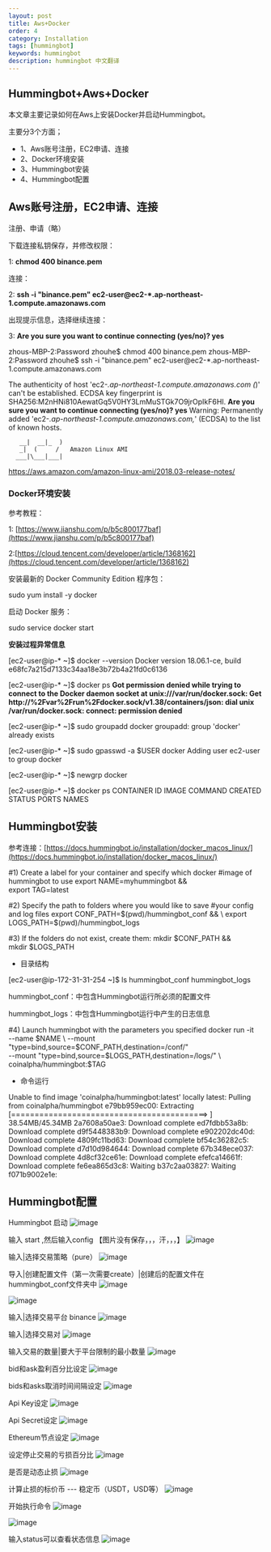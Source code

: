 ```yaml
---
layout: post
title: Aws+Docker
order: 4
category: Installation
tags: [hummingbot]
keywords: hummingbot
description: hummingbot 中文翻译
---
```


## Hummingbot+Aws+Docker

本文章主要记录如何在Aws上安装Docker并启动Hummingbot。

主要分3个方面；

 - 1、Aws账号注册，EC2申请、连接
 - 2、Docker环境安装
 - 3、Hummingbot安装
 - 4、Hummingbot配置

## Aws账号注册，EC2申请、连接

注册、申请（略）

下载连接私钥保存，并修改权限：

1: **chmod 400 binance.pem**

连接：

2: **ssh -i "binance.pem" ec2-user@ec2-*.ap-northeast-1.compute.amazonaws.com**

出现提示信息，选择继续连接：

3: **Are you sure you want to continue connecting (yes/no)? yes**

zhous-MBP-2:Password zhouhe$ chmod 400 binance.pem
zhous-MBP-2:Password zhouhe$ ssh -i "binance.pem" ec2-user@ec2-*.ap-northeast-1.compute.amazonaws.com

The authenticity of host 'ec2-*.ap-northeast-1.compute.amazonaws.com (*)' can't be established.
ECDSA key fingerprint is SHA256:M2nHNi810AewatGq5V0HY3LmMuSTGk7O9jrOpIkF6HI.
**Are you sure you want to continue connecting (yes/no)? yes**
Warning: Permanently added 'ec2-*.ap-northeast-1.compute.amazonaws.com,*' (ECDSA) to the list of known hosts.

       __|  __|_  )
       _|  (     /   Amazon Linux AMI
      ___|\___|___|

https://aws.amazon.com/amazon-linux-ami/2018.03-release-notes/


### Docker环境安装

参考教程：

1: [https://www.jianshu.com/p/b5c800177baf](https://www.jianshu.com/p/b5c800177baf)

2:[https://cloud.tencent.com/developer/article/1368162](https://cloud.tencent.com/developer/article/1368162)

安装最新的 Docker Community Edition 程序包：

sudo yum install -y docker

启动 Docker 服务：

sudo service docker start

**安装过程异常信息**

[ec2-user@ip-* ~]$ docker --version
Docker version 18.06.1-ce, build e68fc7a215d7133c34aa18e3b72b4a21fd0c6136

[ec2-user@ip-* ~]$ docker ps
**Got permission denied while trying to connect to the Docker daemon socket at unix:///var/run/docker.sock: Get http://%2Fvar%2Frun%2Fdocker.sock/v1.38/containers/json: dial unix /var/run/docker.sock: connect: permission denied**

[ec2-user@ip-* ~]$ sudo groupadd docker 
groupadd: group 'docker' already exists

[ec2-user@ip-* ~]$ sudo gpasswd -a $USER docker
Adding user ec2-user to group docker

[ec2-user@ip-* ~]$ newgrp docker 

[ec2-user@ip-* ~]$ docker ps 
CONTAINER ID        IMAGE               COMMAND             CREATED             STATUS              PORTS               NAMES

## Hummingbot安装

参考连接：[https://docs.hummingbot.io/installation/docker_macos_linux/](https://docs.hummingbot.io/installation/docker_macos_linux/)

#1) Create a label for your container and specify which docker 
#image of hummingbot to use
export NAME=myhummingbot && \
export TAG=latest

#2) Specify the path to folders where you would like to save
#your config and log files
export CONF_PATH=$(pwd)/hummingbot_conf && \
export LOGS_PATH=$(pwd)/hummingbot_logs

#3) If the folders do not exist, create them:
mkdir $CONF_PATH && \
mkdir $LOGS_PATH

- 目录结构

[ec2-user@ip-172-31-31-254 ~]$ ls
hummingbot_conf  hummingbot_logs

hummingbot_conf：中包含Hummingbot运行所必须的配置文件

hummingbot_logs：中包含Hummingbot运行中产生的日志信息

#4) Launch hummingbot with the parameters you specified
docker run -it \
--name $NAME \
--mount "type=bind,source=$CONF_PATH,destination=/conf/" \
--mount "type=bind,source=$LOGS_PATH,destination=/logs/" \
coinalpha/hummingbot:$TAG

- 命令运行

Unable to find image 'coinalpha/hummingbot:latest' locally
latest: Pulling from coinalpha/hummingbot
e79bb959ec00: Extracting [==========================================>        ]  38.54MB/45.34MB
2a7608a50ae3: Download complete 
ed7fdbb53a8b: Download complete 
d9f5448383b9: Download complete 
e902202dc40d: Download complete 
4809fc11bd63: Download complete 
bf54c36282c5: Download complete 
d7d10d984644: Download complete 
67b348ece037: Download complete 
4d8cf32ce61e: Download complete 
efefca14661f: Download complete 
fe6ea865d3c8: Waiting 
b37c2aa03827: Waiting 
f071b9002e1e: 


## Hummingbot配置

Hummingbot 启动
![image](../../assets/images/001.png)

输入 start ,然后输入config 【图片没有保存，，，汗，，，】
![image](../../assets/images/002.png)

输入|选择交易策略（pure）
![image](../../assets/images/003.png)

导入|创建配置文件（第一次需要create）|创建后的配置文件在hummingbot_conf文件夹中
![image](../../assets/images/004.png)

![image](../../assets/images/005.png)

输入|选择交易平台 binance
![image](../../assets/images/006.png)

输入|选择交易对
![image](../../assets/images/007.png)

输入交易的数量|要大于平台限制的最小数量
![image](../../assets/images/008.png)

bid和ask盈利百分比设定
![image](../../assets/images/009.png)

bids和asks取消时间间隔设定
![image](../../assets/images/010.png)

Api Key设定
![image](../../assets/images/011.png)

Api Secret设定
![image](../../assets/images/012.png)

Ethereum节点设定
![image](../../assets/images/013.png)

设定停止交易的亏损百分比
![image](../../assets/images/014.png)

是否是动态止损
![image](../../assets/images/015.png)

计算止损的标价币 --- 稳定币（USDT，USD等）
![image](../../assets/images/016.png)

开始执行命令
![image](../../assets/images/017.png)

![image](../../assets/images/018.png)

输入status可以查看状态信息
![image](../../assets/images/019.png)
